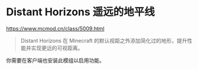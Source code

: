 # Distant Horizons 遥远的地平线
https://www.mcmod.cn/class/5009.html

> Distant Horizons 在 Minecraft 的默认视距之外添加简化过的地形，提升性能并实现更远的可视距离。

你需要在客户端也安装此模组以启用功能。